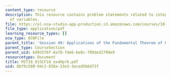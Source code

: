 ```yaml
---
content_type: resource
description: This resource contains problem statements related to integration by change
  of variables.
file: https://ol-ocw-studio-app-production.s3.amazonaws.com/courses/18-01sc-single-variable-calculus-fall-2010/8bf9c58094c2838a33e33eced5b6473f_MIT18_01SCF10_ex49prb.pdf
file_type: application/pdf
learning_resource_types: []
ocw_type: OCWFile
parent_title: 'Session 49: Applications of the Fundamental Theorem of Calculus'
parent_type: CourseSection
parent_uid: bd925f6f-8a78-fde6-be8c-709ded2799e9
resourcetype: Document
title: MIT18_01SCF10_ex49prb.pdf
uid: 8bf9c580-94c2-838a-33e3-3eced5b6473f
---
```

